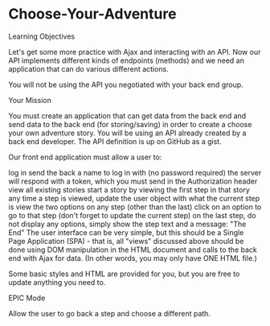 # Choose-Your-Adventure

Learning Objectives

Let's get some more practice with Ajax and interacting with an API. Now our API implements different kinds of endpoints (methods) and we need an application that can do various different actions.

You will not be using the API you negotiated with your back end group.

Your Mission

You must create an application that can get data from the back end and send data to the back end (for storing/saving) in order to create a choose your own adventure story. You will be using an API already created by a back end developer. The API definition is up on GitHub as a gist.

Our front end application must allow a user to:

log in
send the back a name to log in with (no password required)
the server will respond with a token, which you must send in the Authorization header
view all existing stories
start a story by viewing the first step in that story
any time a step is viewed, update the user object with what the current step is
view the two options on any step (other than the last)
click on an option to go to that step (don't forget to update the current step)
on the last step, do not display any options, simply show the step text and a message: "The End"
The user interface can be very simple, but this should be a Single Page Application (SPA) - that is, all "views" discussed above should be done using DOM manipulation in the HTML document and calls to the back end with Ajax for data. (In other words, you may only have ONE HTML file.)

Some basic styles and HTML are provided for you, but you are free to update anything you need to.

EPIC Mode

Allow the user to go back a step and choose a different path.
